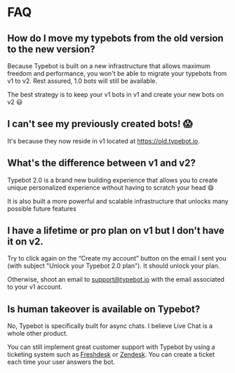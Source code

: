# FAQ

## How do I move my typebots from the old version to the new version?

Because Typebot is built on a new infrastructure that allows maximum freedom and performance, you won't be able to migrate your typebots from v1 to v2.
Rest assured, 1.0 bots will still be available.

The best strategy is to keep your v1 bots in v1 and create your new bots on v2 😃

## I can't see my previously created bots! 😱

It's because they now reside in v1 located at https://old.typebot.io.

## What's the difference between v1 and v2?

Typebot 2.0 is a brand new building experience that allows you to create unique personalized experience without having to scratch your head 😄

It is also built a more powerful and scalable infrastructure that unlocks many possible future features

## I have a lifetime or pro plan on v1 but I don't have it on v2.

Try to click again on the “Create my account” button on the email I sent you (with subject "Unlock your Typebot 2.0 plan"). It should unlock your plan.

Otherwise, shoot an email to support@typebot.io with the email associated to your v1 account.

## Is human takeover is available on Typebot?

No, Typebot is specifically built for async chats. I believe Live Chat is a whole other product.

You can still implement great customer support with Typebot by using a ticketing system such as [Freshdesk](https://freshdesk.com/) or [Zendesk](https://www.zendesk.com/). You can create a ticket each time your user answers the bot.
